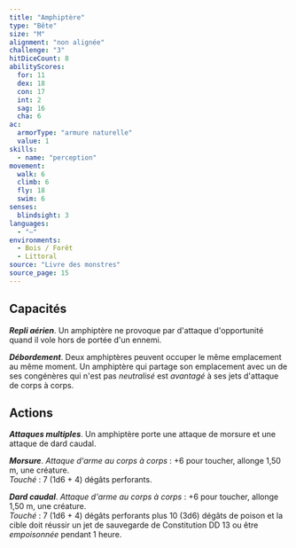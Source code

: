 ```yaml
---
title: "Amphiptère"
type: "Bête"
size: "M"
alignment: "non alignée"
challenge: "3"
hitDiceCount: 8
abilityScores:
  for: 11
  dex: 18
  con: 17
  int: 2
  sag: 16
  cha: 6
ac: 
  armorType: "armure naturelle"
  value: 1
skills: 
  - name: "perception"
movement: 
  walk: 6
  climb: 6
  fly: 18
  swim: 6
senses: 
  blindsight: 3
languages: 
  - "—"
environments:
  - Bois / Forêt
  - Littoral
source: "Livre des monstres"
source_page: 15
---
```

## Capacités
_**Repli aérien**_. Un amphiptère ne provoque par d'attaque d'opportunité quand il vole hors de portée d'un ennemi.

_**Débordement**_. Deux amphiptères peuvent occuper le même emplacement au même moment. Un amphiptère qui partage son emplacement avec un de ses congénères qui n'est pas _neutralisé_ est _avantagé_ à ses jets d'attaque de corps à corps.

## Actions
_**Attaques multiples**_. Un amphiptère porte une attaque de morsure et une attaque de dard caudal.

_**Morsure**_. _Attaque d'arme au corps à corps_ : +6 pour toucher, allonge 1,50 m, une créature.  
_Touché_ : 7 (1d6 + 4) dégâts perforants.

_**Dard caudal**_. _Attaque d'arme au corps à corps_ : +6 pour toucher, allonge 1,50 m, une créature.  
_Touché_ : 7 (1d6 + 4) dégâts perforants plus 10 (3d6) dégâts de poison et la cible doit réussir un jet de sauvegarde de Constitution DD 13 ou être _empoisonnée_ pendant 1 heure.
